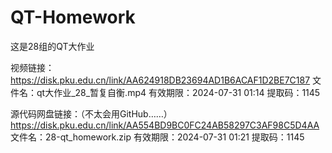 # QT-Homework
这是28组的QT大作业

视频链接：
https://disk.pku.edu.cn/link/AA624918DB23694AD1B6ACAF1D2BE7C187
文件名：qt大作业_28_暂复自衡.mp4
有效期限：2024-07-31 01:14
提取码：1145

源代码网盘链接：（不太会用GitHub……）
https://disk.pku.edu.cn/link/AA554BD9BC0FC24AB58297C3AF98C5D4AA
文件名：28-qt_homework.zip
有效期限：2024-07-31 01:21
提取码：1145
